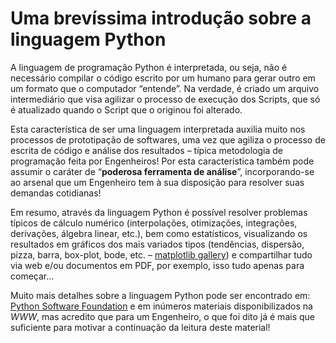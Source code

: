 # Uma brevíssima introdução sobre a linguagem Python

A linguagem de programação Python é interpretada, ou seja, não é necessário compilar o código escrito por um humano para gerar outro em um formato que o computador “entende”. Na verdade, é criado um arquivo intermediário que visa agilizar o processo de execução dos Scripts, que só é atualizado quando o Script que o originou foi alterado.

Esta característica de ser uma linguagem interpretada auxilia muito nos processos de prototipação de softwares, uma vez que agiliza o processo de escrita de código e análise dos resultados – típica metodologia de programação feita por Engenheiros! Por esta característica também pode assumir o caráter de “**poderosa ferramenta de análise**”, incorporando-se ao arsenal que um Engenheiro tem à sua disposição para resolver suas demandas cotidianas!

Em resumo, através da linguagem Python é possível resolver problemas típicos de cálculo numérico (interpolações, otimizações, integrações, derivações, álgebra linear, etc.), bem como estatísticos, visualizando os resultados em gráficos dos mais variados tipos (tendências, dispersão, pizza, barra, box-plot, bode, etc. – [matplotlib gallery]( http://matplotlib.org/gallery.html "Site da Matplotlib")) e compartilhar tudo via web e/ou documentos em PDF, por exemplo, isso tudo apenas para começar...

Muito mais detalhes sobre a linguagem Python pode ser encontrado em: [Python Software Foundation]( https://www.python.org/ "Site do Python") e em inúmeros materiais disponibilizados na *WWW*, mas acredito que para um Engenheiro, o que foi dito já é mais que suficiente para motivar a continuação da leitura deste material!